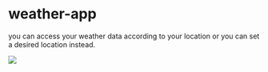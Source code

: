 # weather-app
you can access your weather data according to your location or you can set a desired location instead.

<img src="ezgif-3-7c5e12852055.gif">
